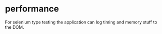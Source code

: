 performance
===========

For selenium type testing the application can log timing and memory stuff to the DOM. 
